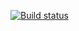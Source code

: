 [![Build status](https://ci.appveyor.com/api/projects/status/h04oa863m9c04n47?svg=true)](https://ci.appveyor.com/project/Nephedov/testapi)
